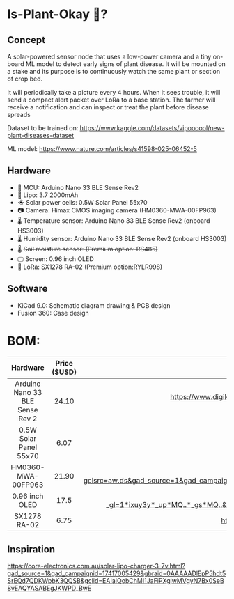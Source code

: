 # Is-Plant-Okay 🌱?
## Concept
A solar-powered sensor node that uses a low-power camera and a tiny on-board ML model to detect early signs of plant disease. It will be mounted on a stake and its purpose is to continuously watch the same plant or section of crop bed. 

It will periodically take a picture every 4 hours. When it sees trouble, it will send a compact alert packet over LoRa to a base station. The farmer will receive a notification and can inspect or treat the plant before disease spreads

Dataset to be trained on: https://www.kaggle.com/datasets/vipoooool/new-plant-diseases-dataset

ML model: https://www.nature.com/articles/s41598-025-06452-5

## Hardware
- 🧠 MCU: Arduino Nano 33 BLE Sense Rev2 
- 🔋 Lipo: 3.7 2000mAh
- ☀️ Solar power cells: 0.5W Solar Panel 55x70
- 📷 Camera: Himax CMOS imaging camera (HM0360-MWA-00FP963)
- 🌡️ Temperature sensor: Arduino Nano 33 BLE Sense Rev2 (onboard HS3003)
- 🌡️ Humidity sensor: Arduino Nano 33 BLE Sense Rev2 (onboard HS3003)
- 🌡️ ~~Soil moisture sensor: (Premium option: RS485)~~
- 🖵 Screen: 0.96 inch OLED 
- 📡 LoRa: SX1278 RA-02 (Premium option:RYLR998)

## Software
- KiCad 9.0: Schematic diagram drawing & PCB design
- Fusion 360: Case design

# BOM:
| Hardware | Price ($USD) | Link |
| :------: | :---: | :--: |
| Arduino Nano 33 BLE Sense Rev 2 | 24.10 | https://www.digikey.com.au/en/products/detail/arduino/ABX00072/22478341?gclsrc=aw.ds&gad_source=1&gad_campaignid=22234799474&gbraid=0AAAAADrbLli1mxSf0QBCTxaTjv1b-k3Pd&gclid=CjwKCAjwuePGBhBZEiwAIGCVSy8whzDUQ_wo1qGUCEm0Dx-AgmW5Zc68ZqZuL7PP94tv6sZ8y9AFChoCTpcQAvD_BwE
| 0.5W Solar Panel 55x70 | 6.07 | https://www.digikey.com.au/en/products/detail/seeed-technology-co-ltd/313070004/5488049?gad_source=1&gad_campaignid=22258692864&gbraid=0AAAAADrbLlhlBg2sAgWDGFOENqgOK8itr&gclid=CjwKCAjwuePGBhBZEiwAIGCVS1SN-ztdDNMpsNeNdLkv1kFB5a2T7XsfMUYFsP6d9YNnIU8SkSqs2BoCFH4QAvD_BwE&gclsrc=aw.ds
| HM0360-MWA-00FP963 | 21.90 | https://www.digikey.com.au/en/products/detail/himax/HM0360-MWA-00FP963/14109819?gclsrc=aw.ds&gad_source=1&gad_campaignid=17413568847&gbraid=0AAAAADrbLlgyMTv95JMcJ6yXuerrPbv47&gclid=CjwKCAjwuePGBhBZEiwAIGCVS2BsgGUcC6Mo7IUe90jY_B7H7qjMXdXwqIchrUhshmXNRlemCx0_sxoCaBcQAvD_BwE
| 0.96 inch OLED | 17.5 | https://www.digikey.com.au/en/products/detail/adafruit-industries-llc/326/5353680?_gl=1*ixuy3y*_up*MQ..*_gs*MQ..&gclid=CjwKCAjwuePGBhBZEiwAIGCVS_6qNiL20pIWCjoUAzeDZMzQYdD6bu159td3h1SL1S8D12IetnRgOxoCkrQQAvD_BwE&gclsrc=aw.ds&gbraid=0AAAAADrbLli8NEJd-KX5f1ZJapeneWWe3
| SX1278 RA-02 | 6.75 | https://www.digikey.com.au/en/products/detail/ai-thinker/RA-02/16688840?srsltid=AfmBOopHkL1KN6--sdUAq79mbmExiC83kx0xFzM4QrBp_Ixx35Tddggc

## Inspiration
https://core-electronics.com.au/solar-lipo-charger-3-7v.html?gad_source=1&gad_campaignid=17417005429&gbraid=0AAAAADlEpP5hdt5SrEQd7QDKWpbK3QQSB&gclid=EAIaIQobChMI1JaFiPXgjwMVgyN7Bx0SeB8vEAQYASABEgJKWPD_BwE